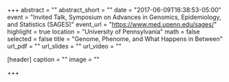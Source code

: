 +++
abstract = ""
abstract_short = ""
date = "2017-06-09T16:38:53-05:00"
event = "Invited Talk, Symposium on Advances in Genomics, Epidemiology, and Statistics (SAGES)"
event_url = "https://www.med.upenn.edu/sages/"
highlight = true
location = "University of Pennsylvania"
math = false
selected = false
title = "Genome, Phenome, and What Happens in Between"
url_pdf = ""
url_slides = ""
url_video = ""

[header]
  caption = ""
  image = ""

+++
